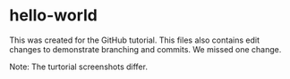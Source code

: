 # hello-world
This was created for the GitHub tutorial.  This files also contains edit changes to demonstrate branching and commits.  We missed one change.

Note: The turtorial screenshots differ.
